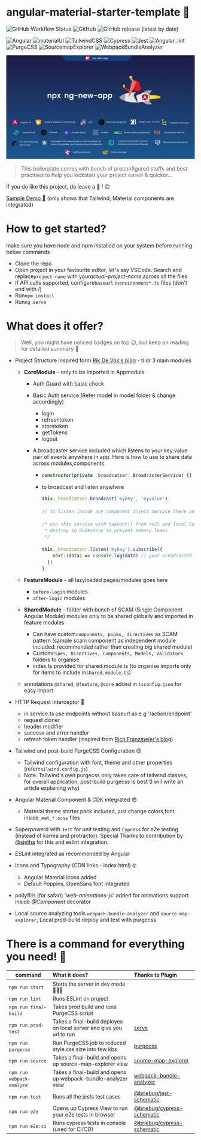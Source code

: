 # angular-material-starter-template 🍄

![GitHub Workflow Status](https://img.shields.io/github/workflow/status/sardapv/angular-material-starter-template/Lint-Tests-CypressTests-Build-Purgecss-Deploy?label=Lint-JestTests-CypressTests-Build-Purgecss-Deploy) ![GitHub](https://img.shields.io/github/license/sardapv/ng-material-starter-template) ![GitHub release (latest by date)](https://img.shields.io/github/v/release/sardapv/angular-material-starter-template)

![Angular](https://img.shields.io/badge/Angular-12.0.0-red) ![materialUI](https://img.shields.io/badge/angular--material-12.0.0-blue) ![TailwindCSS](https://img.shields.io/badge/tailwindcss-2.1.2-%2306B6D4) ![Cypress](https://img.shields.io/badge/cypress-7.5.0-%23012) ![Jest](https://img.shields.io/badge/jest-27.0.4-%2316C213) ![Angular_lint](https://img.shields.io/badge/angular--eslint-12.0.1-important) ![PurgeCSS](https://img.shields.io/badge/postbuild%20purgecss-4.0.3-blueviolet) ![SourcemapExplorer](https://img.shields.io/badge/source--map--explorer-2.5.2-ff69b4) ![WebpackBundleAnalyzer](https://img.shields.io/badge/webpack--bundle--analyzer-4.4.1-yellow)

![logo](logoForThisRepo.png?raw=true)

> This boilerplate comes with bunch of preconfigured stuffs and best practises to help you kickstart your project easier & quicker...

If you do like this project, do leave a 🌟 ! 😊

[Sample Demo 🚀](https://sardapv.github.io/angular-material-starter-template/) (only shows that Tailwind, Material components are integrated)

# How to get started?

make sure you have node and npm installed on your system before running below commands

- Clone the repo
- Open project in your faviourite editor, let's say VSCode. Search and replace`project-name` with your*actual-project-name* across all the files
- If API calls supported, configure`baseurl` in`environment*.ts` files (don't end with /)
- Run`npm install`
- Run`ng serve`

# What does it offer?

> Well, you might have noticed badges on top 😉, but keep on reading for detailed summary 🍷

- Project Structure inspired form [Rik De Vos&#39;s blog](https://medium.com/dev-jam/5-tips-best-practices-to-organize-your-angular-project-e900db08702e) - tl:dr 3 main modules

  - **CoreModule** - only to be imported in Appmodule

    - Auth Guard with basic check
    - Basic Auth service (Refer model in model folder & change accordingly)

      - login
      - refreshtoken
      - storetoken
      - getTokens
      - logout

    - A broadcaster service included which listens to your key:value pair of events anywhere in app. Here is how to use to share data across modules,components

      - ```ts
        constructor(private _broadcatser: BroadcasterService) {}
        ```
      - to broadcast and listen anywhere

        ```ts
        this._broadcatser.broadcast('mykey', 'myvalue');

        // to listen inside any component inject service there and do simply below

        /* use this service with takeUntil from rxJS and local Subject &
         * destroy in OnDestroy to prevent memory leaks
         */

        this._broadcatser.listen('mykey').subscribe({
            next:(data) => console.log(data) // your broadcasted value
          })
        }
        ```

  - **FeatureModule** - all lazyloaded pages/modules goes here

    - `before-login` modules
    - `after-login` modules

  - **SharedModule** - folder with bunch of SCAM (Single Component Angular Module) modules only to be shared globally and imported in feature modules

    - Can have custom`components, pipes, directives` as SCAM pattern (sample scam component as independent module included: recommended rather than creating big shared module)
    - Custom`Pipes, Directives, Components, Models, Validators` folders to organise
    - index.ts provided for shared.module.ts (to organise imports only for items to include in`shared.module.ts`)

  - annotations `@shared`, `@feature`, `@core` added in `tsconfig.json` for easy import

- HTTP Request Interceptor 👀️

  - in service.ts use endpoints without baseurl as e.g '/action/endpoint'
  - request cloner
  - header modifier
  - success and error handler
  - refresh token handler (inspired from [Rich Franzmeier&#39;s blog](https://www.intertech.com/author/rich-franzmeier/ 'Posts by Rich Franzmeier'))

- Tailwind and post-build PurgeCSS Configuration 😍

  - Tailwind configuration with font, theme and other properties (refer`tailwind.config.js`)
  - Note: Tailwind's own purgecss only takes care of tailwind classes, for overall application, post-build purgecss is best (I will write an article explaining why)

- Angular Material Component & CDK integrated 😎

  - Material theme starter pack included, just change colors,font inside`_mat_*.scss` files

- Superpowerd with `Jest` for unit testing and `Cypress` for e2e testing (instead of karma and protractor). Special Thanks to contribution by [@sjetha](https://github.com/sjetha) for this and eslint integration.
- ESLint integrated as recommended by Angular
- Icons and Typography (CDN links - index.html) 🤓

  - Angular Material Icons added
  - Default Poppins, OpenSans font integrated

- pollyfills (for safari) '_web-animations-js_' added for animations support inside _@Component_ decorator
- Local source analyzing tools `webpack-bundle-analyzer` and `source-map-explorer`, Local prod-build deploy and test with purgecss

# There is a command for everything you need! 💃

| command                   | What it does?                                                        | Thanks to Plugin                                                                       |
| ------------------------- | :------------------------------------------------------------------- | :------------------------------------------------------------------------------------- |
| `npm run start`           | Starts the server in dev mode 🤷🏻‍♂️                                     |                                                                                        |
| `npm run lint`            | Runs ESLint on project                                               |                                                                                        |
| `npm run final-build`     | Takes prod build and runs PurgeCSS script                            |                                                                                        |
| `npm run prod-test`       | Takes a final-build deployes on local server and give you url to run | [serve](https://www.npmjs.com/package/serve)                                           |
| `npm run purgecss`        | Run PurgeCSS job to reduced style.css size into few kbs              | [purgecss](https://www.npmjs.com/package/purgecss)                                     |
| `npm run source`          | Takes a final-build and opens up source-map-explorer view            | [source-map-explorer](https://www.npmjs.com/package/source-map-explorer)               |
| `npm run webpack-analyze` | Takes a final-build and opens up webpack-bundle-analyzer view        | [webpack-bundle-analyzer](https://www.npmjs.com/package/webpack-bundle-analyzer)       |
| `npm run test`            | Runs all the jests test cases                                        | [@briebug/jest-schematic](https://www.npmjs.com/package/@briebug/jest-schematic)       |
| `npm run e2e`             | Opens up Cypress View to run your e2e tests in browser               | [@briebug/cypress-schematic](https://www.npmjs.com/package/@briebug/cypress-schematic) |
| `npm run e2e:ci`          | Runs cypress tests in console (used for CI/CD)                       | [@briebug/cypress-schematic](https://www.npmjs.com/package/@briebug/cypress-schematic) |
